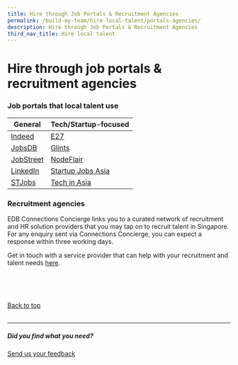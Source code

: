 ```yaml
---
title: Hire through Job Portals & Recruitment Agencies
permalink: /build-my-team/hire-local-talent/portals-agencies/
description: Hire through Job Portals & Recruitment Agencies
third_nav_title: Hire local talent
---
```

# Hire through job portals &amp; recruitment agencies

### Job portals that local talent use

| General | Tech/Startup-focused |
| -------- | -------- |
| [Indeed](https://sg.indeed.com/hire?co=SG&amp;hl=en&amp;from=gnav-menu-homepage)     | [E27](https://e27.co/jobs/)     |
| [JobsDB](https://employer-sg.jobsdb.com/sg/login?utm_source=jora&amp;utm_medium=referral&amp;utm_content=header_link&amp;utm_campaign=header_link)    | [Glints](https://employers.glints.sg)     |
|  [JobStreet](https://www.jobstreet.com.sg/en/cms/employer/)    | [NodeFlair](https://nodeflair.com/employers)     |
|  [LinkedIn](https://www.linkedin.com/talent/post-a-job?trk=homepage-jobseeker_talent-finder-cta)    | [Startup Jobs Asia](https://startupjobs.asia/auth/signup/startup)     |
|  [STJobs](https://www.stjobs.sg)    | [Tech in Asia](https://www.techinasia.com/jobs/employers?ref=nav-lp-toggle)     |

### Recruitment agencies
EDB Connections Concierge links you to a curated network of recruitment and HR solution providers that you may tap on to recruit talent in Singapore. For any enquiry sent via Connections Concierge, you can expect a response within three working days.&nbsp;

Get in touch with a service provider that can help with your recruitment and talent needs&nbsp;[here](https://www.edb.gov.sg/connections-concierge/service-providers.html?tab=general-service-providers&amp;servicecategory=recruitment&amp;hrsolutions).

<br>
<br>
<br>

[Back to top](#Hire-through-job-portals-&amp;-recruitment-agencies)<br><br>

<hr>

##### Did you find what you need?
[Send us your feedback](https://form.gov.sg/642693623cb98f001239be0d)
